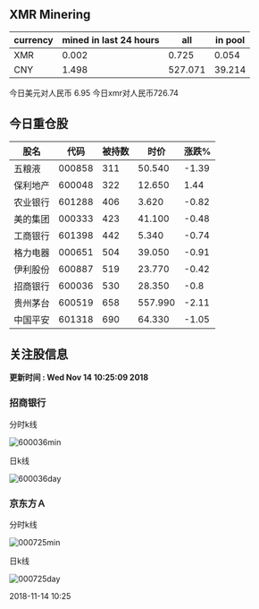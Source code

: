 ## XMR Minering

|currency|mined in last 24 hours|all|in pool|
|---|---|---|---|
|XMR|0.002|0.725|0.054|
|CNY|1.498|527.071|39.214|

今日美元对人民币 6.95	今日xmr对人民币726.74


## 今日重仓股 

|股名|代码|被持数|时价|涨跌%|
|---|---|---|---|---|
|五粮液|000858|311|50.540|-1.39|
|保利地产|600048|322|12.650|1.44|
|农业银行|601288|406|3.620|-0.82|
|美的集团|000333|423|41.100|-0.48|
|工商银行|601398|442|5.340|-0.74|
|格力电器|000651|504|39.050|-0.91|
|伊利股份|600887|519|23.770|-0.42|
|招商银行|600036|530|28.350|-0.8|
|贵州茅台|600519|658|557.990|-2.11|
|中国平安|601318|690|64.330|-1.05|

## 关注股信息
**更新时间 : Wed Nov 14 10:25:09 2018**
### 招商银行 
分时k线

![600036min](http://image.sinajs.cn/newchart/min/n/sh600036.gif)

日k线

![600036day](http://image.sinajs.cn/newchart/daily/n/sh600036.gif)

### 京东方Ａ 
分时k线

![000725min](http://image.sinajs.cn/newchart/min/n/sz000725.gif)

日k线

![000725day](http://image.sinajs.cn/newchart/daily/n/sz000725.gif)

2018-11-14 10:25